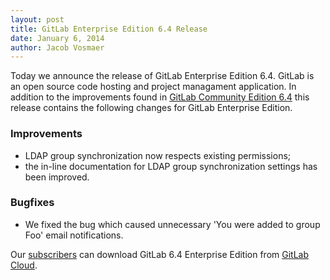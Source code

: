 ```yaml
---
layout: post
title: GitLab Enterprise Edition 6.4 Release
date: January 6, 2014
author: Jacob Vosmaer
---
```

Today we announce the release of GitLab Enterprise Edition 6.4. 
GitLab is an open source code hosting and project managament application.
In addition to the improvements found in [GitLab Community Edition 6.4](/2013/12/21/gitlab-ce-6-dot-4-released/) this release contains the following changes for GitLab Enterprise Edition.

### Improvements
- LDAP group synchronization now respects existing permissions;
- the in-line documentation for LDAP group synchronization settings has been improved.

### Bugfixes
- We fixed the bug which caused unnecessary 'You were added to group Foo' email notifications.

Our [subscribers](https://www.gitlab.com/subscription/) can download GitLab 6.4 Enterprise Edition from [GitLab Cloud](https://gitlab.com).

